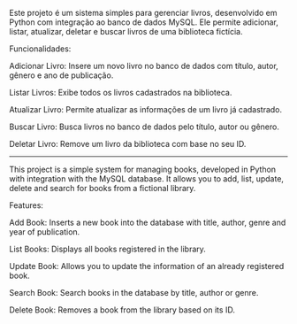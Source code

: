 Este projeto é um sistema simples para gerenciar livros, desenvolvido em Python com integração ao banco de dados MySQL. Ele permite adicionar, listar, atualizar, deletar e buscar livros de uma biblioteca fictícia.

Funcionalidades:

Adicionar Livro: Insere um novo livro no banco de dados com título, autor, gênero e ano de publicação.

Listar Livros: Exibe todos os livros cadastrados na biblioteca.

Atualizar Livro: Permite atualizar as informações de um livro já cadastrado.

Buscar Livro: Busca livros no banco de dados pelo título, autor ou gênero.


Deletar Livro: Remove um livro da biblioteca com base no seu ID.

---------------------------------------------------------------------------------------------------------------------

This project is a simple system for managing books, developed in Python with integration with the MySQL database. It allows you to add, list, update, delete and search for books from a fictional library.

Features:

Add Book: Inserts a new book into the database with title, author, genre and year of publication.

List Books: Displays all books registered in the library.

Update Book: Allows you to update the information of an already registered book.

Search Book: Search books in the database by title, author or genre.

Delete Book: Removes a book from the library based on its ID.

